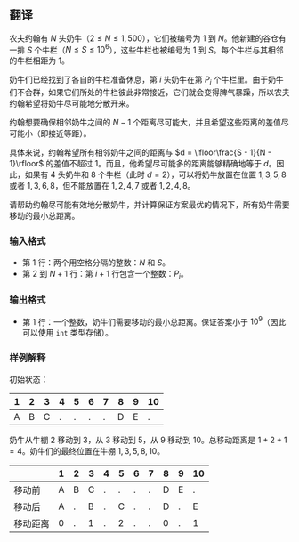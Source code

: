 ## 翻译
农夫约翰有 $N$ 头奶牛（$2 \le N \le 1,500$），它们被编号为 $1$ 到 $N$。他新建的谷仓有一排 $S$ 个牛栏（$N \le S \le 10^6$），这些牛栏也被编号为 $1$ 到 $S$。每个牛栏与其相邻的牛栏相距为 $1$。

奶牛们已经找到了各自的牛栏准备休息，第 $i$ 头奶牛在第 $P_i$ 个牛栏里。由于奶牛们不合群，如果它们所处的牛栏彼此非常接近，它们就会变得脾气暴躁，所以农夫约翰希望将奶牛尽可能地分散开来。

约翰想要确保相邻奶牛之间的 $N-1$ 个距离尽可能大，并且希望这些距离的差值尽可能小（即接近等距）。

具体来说，约翰希望所有相邻奶牛之间的距离与 $d = \lfloor\frac{S - 1}{N - 1}\rfloor$ 的差值不超过 $1$。而且，他希望尽可能多的距离能够精确地等于 $d$。因此，如果有 $4$ 头奶牛和 $8$ 个牛栏（此时 $d = 2$），可以将奶牛放置在位置 $1, 3, 5, 8$ 或者 $1, 3, 6, 8$，但不能放置在 $1, 2, 4, 7$ 或者 $1, 2, 4, 8$。

请帮助约翰尽可能有效地分散奶牛，并计算保证方案最优的情况下，所有奶牛需要移动的最小总距离。

### 输入格式
- 第 $1$ 行：两个用空格分隔的整数：$N$ 和 $S$。
- 第 $2$ 到 $N+1$ 行：第 $i+1$ 行包含一个整数：$P_i$。

### 输出格式

- 第 $1$ 行：一个整数，奶牛们需要移动的最小总距离。保证答案小于 $10^9$（因此可以使用 `int` 类型存储）。

### 样例解释
初始状态：


| 1 | 2 | 3 | 4 | 5 | 6 | 7 | 8 | 9 | 10 |
|-|-|-|-|-|-|-|-|-|-|
| A | B | C | . | . | . | . | D | E | . | 

奶牛从牛棚 2 移动到 3，从 3 移动到 5，从 9 移动到 10。总移动距离是 $1 + 2 + 1 = 4$。奶牛们的最终位置在牛棚 $1, 3, 5, 8, 10$。


| | 1 | 2 | 3 | 4 | 5 | 6 | 7 | 8 | 9 | 10 |
|-|-|-|-|-|-|-|-|-|-|-|
移动前   | A | B | C | . | . | . | . | D | E | . | 
移动后   | A | . | B | . | C | . | . | D | . | E | 
移动距离 | 0 | . | 1 | . | 2 | . | . | 0 | . | 1 |
